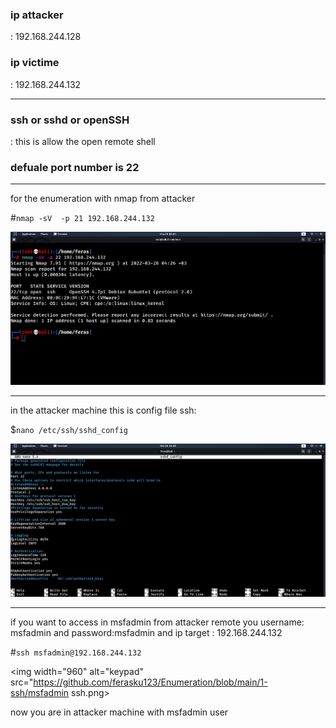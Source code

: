 <h3>ip attacker</h3>: 192.168.244.128

<h3>ip victime</h3>: 192.168.244.132

---------------------------------------------
<h3>ssh or sshd or openSSH </h3>:
this is allow the open remote shell 

<h3>defuale port number is 22</h3>

------------------------------------------------------------

for the enumeration with nmap from attacker

#`nmap -sV  -p 21 192.168.244.132`


<img width="960" alt="keypad" src="https://github.com/ferasku123/Enumeration/blob/main/1-ssh/nmpa.png">


--------------------------------------------------------------------

in the attacker machine this is config file ssh:

$`nano /etc/ssh/sshd_config`


<img width="960" alt="keypad" src="https://github.com/ferasku123/Enumeration/blob/main/1-ssh/ssh-config-file.png">


----------------------------------------------------------------------------

if you want to access in msfadmin from  attacker remote you username: msfadmin and password:msfadmin and ip target : 192.168.244.132

#`ssh msfadmin@192.168.244.132`


<img width="960" alt="keypad" src="https://github.com/ferasku123/Enumeration/blob/main/1-ssh/msfadmin ssh.png>

                                   
                                   
now you are in attacker machine with msfadmin user
                                   



